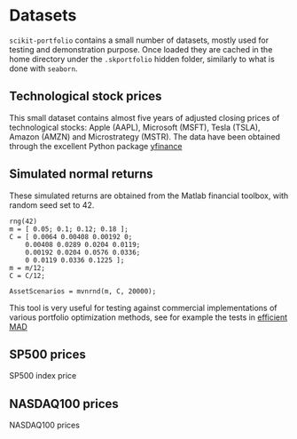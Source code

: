 # Datasets

`scikit-portfolio` contains a small number of datasets, mostly used for testing and demonstration purpose.
Once loaded they are cached in the home directory under the `.skportfolio` hidden folder, similarly to what is done with `seaborn`.

## Technological stock prices
This small dataset contains almost five years of adjusted closing prices of technological stocks: Apple (AAPL), Microsoft (MSFT), Tesla (TSLA), Amazon (AMZN) and Microstrategy (MSTR).
The data have been obtained through the excellent Python package [yfinance](https://pypi.org/project/yfinance/)

## Simulated normal returns
These simulated returns are obtained from the Matlab financial toolbox, with random seed set to 42.

```textmate
rng(42)
m = [ 0.05; 0.1; 0.12; 0.18 ];
C = [ 0.0064 0.00408 0.00192 0; 
    0.00408 0.0289 0.0204 0.0119;
    0.00192 0.0204 0.0576 0.0336;
    0 0.0119 0.0336 0.1225 ];
m = m/12;
C = C/12;

AssetScenarios = mvnrnd(m, C, 20000);
```

This tool is very useful for testing against commercial implementations of various portfolio optimization methods, see for example the tests in [efficient MAD](efficient_mad.md)

## SP500 prices
SP500 index price

## NASDAQ100 prices
NASDAQ100 prices